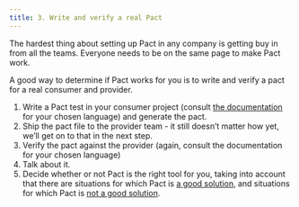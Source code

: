 ```yaml
---
title: 3. Write and verify a real Pact
---
```


The hardest thing about setting up Pact in any company is getting buy in from all the teams. Everyone needs to be on the same page to make Pact work.

A good way to determine if Pact works for you is to write and verify a pact for a real consumer and provider.

1. Write a Pact test in your consumer project \(consult [the documentation](/implementation_guides/cli) for your chosen language\) and generate the pact.
2. Ship the pact file to the provider team - it still doesn’t matter how yet, we’ll get on to that in the next step.
3. Verify the pact against the provider \(again, consult the documentation for your chosen language\)
4. Talk about it.
5. Decide whether or not Pact is the right tool for you, taking into account that there are situations for which Pact is [a good solution](/faq/#what-is-pact-good-for), and situations for which Pact is [not a good solution](/faq/#what-is-pact-not-good-for).
